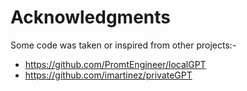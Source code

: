 # Acknowledgments

Some code was taken or inspired from other projects:-

- https://github.com/PromtEngineer/localGPT
- https://github.com/imartinez/privateGPT
